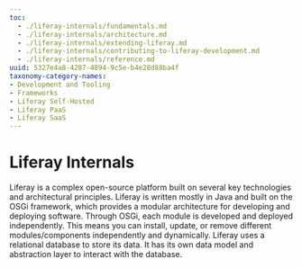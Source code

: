 ```yaml
---
toc:
  - ./liferay-internals/fundamentals.md
  - ./liferay-internals/architecture.md
  - ./liferay-internals/extending-liferay.md
  - ./liferay-internals/contributing-to-liferay-development.md
  - ./liferay-internals/reference.md
uuid: 5327e4a8-4287-4894-9c5e-b4e28d88ba4f
taxonomy-category-names:
- Development and Tooling
- Frameworks
- Liferay Self-Hosted
- Liferay PaaS
- Liferay SaaS
---
```

# Liferay Internals

Liferay is a complex open-source platform built on several key technologies and architectural principles. Liferay is written mostly in Java and built on the OSGi framework, which provides a modular architecture for developing and deploying software. Through OSGi, each module is developed and deployed independently. This means you can install, update, or remove different modules/components independently and dynamically. Liferay uses a relational database to store its data. It has its own data model and abstraction layer to interact with the database.
